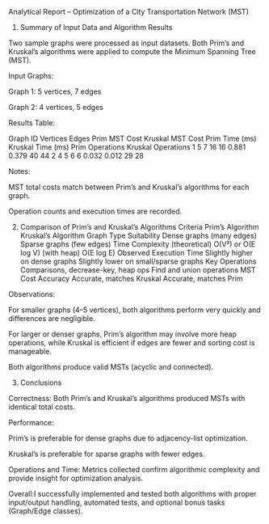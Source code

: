 Analytical Report – Optimization of a City Transportation Network (MST)
1. Summary of Input Data and Algorithm Results

Two sample graphs were processed as input datasets. Both Prim’s and Kruskal’s algorithms were applied to compute the Minimum Spanning Tree (MST).

Input Graphs:

Graph 1: 5 vertices, 7 edges

Graph 2: 4 vertices, 5 edges

Results Table:

Graph ID	Vertices	Edges	Prim MST Cost	Kruskal MST Cost	Prim Time (ms)	Kruskal Time (ms)	Prim Operations	Kruskal Operations
1	5	7	16	16	0.881	0.379	40	44
2	4	5	6	6	0.032	0.012	29	28

Notes:

MST total costs match between Prim’s and Kruskal’s algorithms for each graph.

Operation counts and execution times are recorded.

2. Comparison of Prim’s and Kruskal’s Algorithms
   Criteria	Prim’s Algorithm	Kruskal’s Algorithm
   Graph Type Suitability	Dense graphs (many edges)	Sparse graphs (few edges)
   Time Complexity (theoretical)	O(V²) or O(E log V) (with heap)	O(E log E)
   Observed Execution Time	Slightly higher on dense graphs	Slightly lower on small/sparse graphs
   Key Operations	Comparisons, decrease-key, heap ops	Find and union operations
   MST Cost Accuracy	Accurate, matches Kruskal	Accurate, matches Prim

Observations:

For smaller graphs (4–5 vertices), both algorithms perform very quickly and differences are negligible.

For larger or denser graphs, Prim’s algorithm may involve more heap operations, while Kruskal is efficient if edges are fewer and sorting cost is manageable.

Both algorithms produce valid MSTs (acyclic and connected).

3. Conclusions

Correctness: Both Prim’s and Kruskal’s algorithms produced MSTs with identical total costs.

Performance:

Prim’s is preferable for dense graphs due to adjacency-list optimization.

Kruskal’s is preferable for sparse graphs with fewer edges.

Operations and Time: Metrics collected confirm algorithmic complexity and provide insight for optimization analysis.

Overall:I  successfully implemented and tested both algorithms with proper input/output handling, automated tests, and optional bonus tasks (Graph/Edge classes).